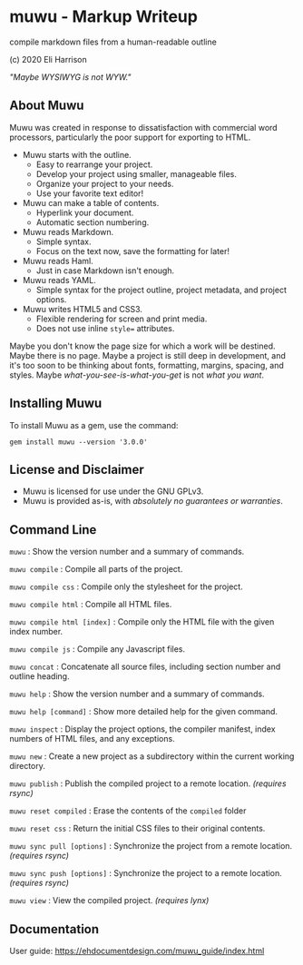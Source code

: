 # muwu - Markup Writeup

compile markdown files from a human-readable outline

(c) 2020 Eli Harrison

_"Maybe WYSIWYG is not WYW."_


## About Muwu

Muwu was created in response to dissatisfaction with commercial word processors, particularly the poor support for exporting to HTML.

  - Muwu starts with the outline.
    - Easy to rearrange your project.
    - Develop your project using smaller, manageable files.
    - Organize your project to your needs.
    - Use your favorite text editor!
  - Muwu can make a table of contents.
    - Hyperlink your document.
    - Automatic section numbering.
  - Muwu reads Markdown.
    - Simple syntax.
    - Focus on the text now, save the formatting for later!
  - Muwu reads Haml.
    - Just in case Markdown isn't enough.
  - Muwu reads YAML.
    - Simple syntax for the project outline, project metadata, and project options.
  - Muwu writes HTML5 and CSS3.
    - Flexible rendering for screen and print media.
    - Does not use inline `style=` attributes.

Maybe you don't know the page size for which a work will be destined. Maybe there is no page. Maybe a project is still deep in development, and it's too soon to be thinking about fonts, formatting, margins, spacing, and styles. Maybe *what-you-see-is-what-you-get* is not *what you want*.


## Installing Muwu

To install Muwu as a gem, use the command:

~~~
gem install muwu --version '3.0.0'
~~~


## License and Disclaimer

  - Muwu is licensed for use under the GNU GPLv3.
  - Muwu is provided as-is, with *absolutely no guarantees or warranties*.


## Command Line

`muwu`
: Show the version number and a summary of commands.

`muwu compile`
: Compile all parts of the project.

`muwu compile css`
: Compile only the stylesheet for the project.

`muwu compile html`
: Compile all HTML files.

`muwu compile html [index]`
: Compile only the HTML file with the given index number.

`muwu compile js`
: Compile any Javascript files.

`muwu concat`
: Concatenate all source files, including section number and outline heading.

`muwu help`
: Show the version number and a summary of commands.

`muwu help [command]`
: Show more detailed help for the given command.

`muwu inspect`
: Display the project options, the compiler manifest, index numbers of HTML files, and any exceptions.

`muwu new`
: Create a new project as a subdirectory within the current working directory.

`muwu publish`
: Publish the compiled project to a remote location. _(requires rsync)_

`muwu reset compiled`
: Erase the contents of the `compiled` folder

`muwu reset css`
: Return the initial CSS files to their original contents.

`muwu sync pull [options]`
: Synchronize the project from a remote location. _(requires rsync)_

`muwu sync push [options]`
: Synchronize the project to a remote location. _(requires rsync)_

`muwu view`
: View the compiled project. _(requires lynx)_


## Documentation

User guide: https://ehdocumentdesign.com/muwu_guide/index.html
